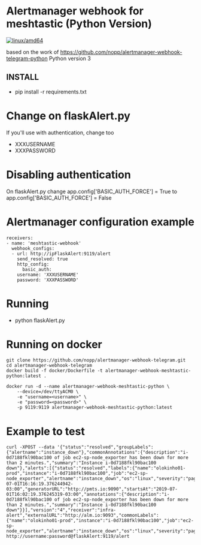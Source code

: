 # Alertmanager webhook for meshtastic (Python Version)

[![linux/amd64](https://github.com/Apfelwurm/alertmanager-webhook-meshtastic-python/actions/workflows/build-linux-image.yml/badge.svg)](https://github.com/Apfelwurm/alertmanager-webhook-meshtastic-python/actions/workflows/build-linux-image.yml)

based on the work of https://github.com/nopp/alertmanager-webhook-telegram-python
Python version 3

## INSTALL

* pip install -r requirements.txt

Change on flaskAlert.py
=======================
If you'll use with authentication, change too

* XXXUSERNAME
* XXXPASSWORD

Disabling authentication
========================
On flaskAlert.py change app.config['BASIC_AUTH_FORCE'] = True to app.config['BASIC_AUTH_FORCE'] = False

Alertmanager configuration example
==================================

	receivers:
	- name: 'meshtastic-webhook'
	  webhook_configs:
	  - url: http://ipFlaskAlert:9119/alert
	    send_resolved: true
	    http_config:
	      basic_auth:
		username: 'XXXUSERNAME'
		password: 'XXXPASSWORD'

Running
=======
* python flaskAlert.py

Running on docker
=================
    git clone https://github.com/nopp/alertmanager-webhook-telegram.git
    cd alertmanager-webhook-telegram
    docker build -f docker/Dockerfile -t alertmanager-webhook-meshtastic-python:latest .

    docker run -d --name alertmanager-webhook-meshtastic-python \
		--device=/dev/ttyACM0 \
    	-e "username=<username>" \
    	-e "password=<password>" \
    	-p 9119:9119 alertmanager-webhook-meshtastic-python:latest

Example to test
===============
	curl -XPOST --data '{"status":"resolved","groupLabels":{"alertname":"instance_down"},"commonAnnotations":{"description":"i-0d7188fkl90bac100 of job ec2-sp-node_exporter has been down for more than 2 minutes.","summary":"Instance i-0d7188fkl90bac100 down"},"alerts":[{"status":"resolved","labels":{"name":"olokinho01-prod","instance":"i-0d7188fkl90bac100","job":"ec2-sp-node_exporter","alertname":"instance_down","os":"linux","severity":"page"},"endsAt":"2019-07-01T16:16:19.376244942-03:00","generatorURL":"http://pmts.io:9090","startsAt":"2019-07-01T16:02:19.376245319-03:00","annotations":{"description":"i-0d7188fkl90bac100 of job ec2-sp-node_exporter has been down for more than 2 minutes.","summary":"Instance i-0d7188fkl90bac100 down"}}],"version":"4","receiver":"infra-alert","externalURL":"http://alm.io:9093","commonLabels":{"name":"olokinho01-prod","instance":"i-0d7188fkl90bac100","job":"ec2-sp-node_exporter","alertname":"instance_down","os":"linux","severity":"page"}}' http://username:password@flaskAlert:9119/alert
